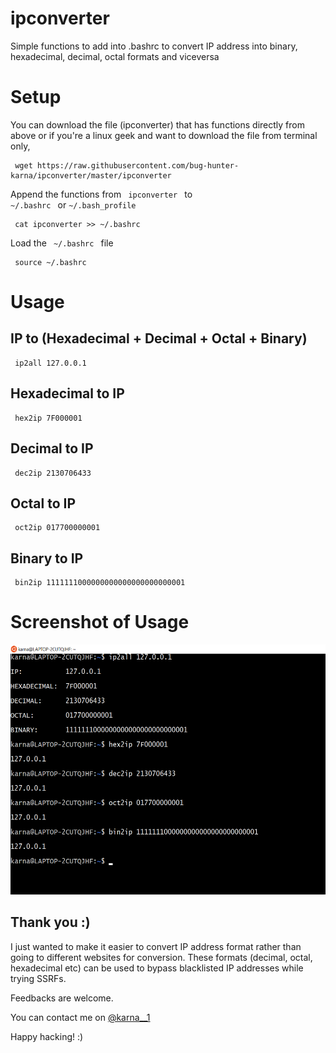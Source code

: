 # ipconverter
Simple functions to add into .bashrc to convert IP address into binary, hexadecimal, decimal, octal formats and viceversa

# Setup

You can download the file (ipconverter) that has functions directly from above or if you're a linux geek and want to download the file from terminal only, 

<pre><code> wget https://raw.githubusercontent.com/bug-hunter-karna/ipconverter/master/ipconverter </code></pre>

Append the functions from <code>  ipconverter </code> to <code> \~/.bashrc </code>  or <code>\~/.bash_profile</code>

<pre><code> cat ipconverter >> ~/.bashrc </code></pre>

Load the <code>  ~/.bashrc </code>  file

<pre><code> source ~/.bashrc </code></pre>

# Usage

## IP to (Hexadecimal + Decimal + Octal + Binary) 

<pre><code> ip2all 127.0.0.1 </code></pre>

## Hexadecimal to IP

<pre><code> hex2ip 7F000001 </code></pre>

## Decimal to IP

<pre><code> dec2ip 2130706433 </code></pre>

## Octal to IP

<pre><code> oct2ip 017700000001 </code></pre>

## Binary to IP

<pre><code> bin2ip 1111111000000000000000000000001 </code></pre>


# Screenshot of Usage

<p align="center">
  
<img src="https://github.com/bug-hunter-karna/ipconverter/blob/master/ipconverter.png" height="400" width="700">

</p>


## Thank you :)

I just wanted to make it easier to convert IP address format rather than going to different websites for conversion. These formats (decimal, octal, hexadecimal etc) can be used to bypass blacklisted IP addresses while trying SSRFs.

Feedbacks are welcome. 

You can contact me on 
<a href="https://twitter.com/karna__1"> @karna__1 </a>


Happy hacking! :) 
